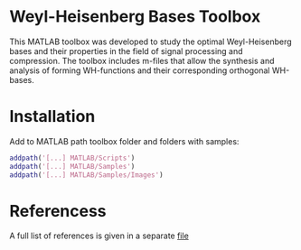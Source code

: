 # Weyl-Heisenberg Bases Toolbox

This MATLAB toolbox was developed to study the optimal Weyl-Heisenberg bases and their properties in the field of signal processing and compression. The toolbox includes m-files that allow the synthesis and analysis of forming WH-functions and their corresponding orthogonal WH-bases.

# Installation
Add to MATLAB path toolbox folder and folders with samples:
```matlab  
addpath('[...] MATLAB/Scripts')  
addpath('[...] MATLAB/Samples')  
addpath('[...] MATLAB/Samples/Images')  
```

# Referencess
A full list of references is given in a separate [file](https://github.com/asiryan/Weyl-Heisenberg-Bases-Toolbox/blob/master/References.pdf)

